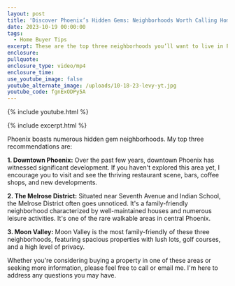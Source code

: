 ```yaml
---
layout: post
title: 'Discover Phoenix’s Hidden Gems: Neighborhoods Worth Calling Home!'
date: 2023-10-19 00:00:00
tags:
  - Home Buyer Tips
excerpt: These are the top three neighborhoods you’ll want to live in Phoenix.
enclosure:
pullquote:
enclosure_type: video/mp4
enclosure_time:
use_youtube_image: false
youtube_alternate_image: /uploads/10-18-23-levy-yt.jpg
youtube_code: fgnExODPy5A
---
```

{% include youtube.html %}

{% include excerpt.html %}

Phoenix boasts numerous hidden gem neighborhoods. My top three recommendations are:

**1\. Downtown Phoenix:** Over the past few years, downtown Phoenix has witnessed significant development. If you haven't explored this area yet, I encourage you to visit and see the thriving restaurant scene, bars, coffee shops, and new developments.

**2\. The Melrose District:** Situated near Seventh Avenue and Indian School, the Melrose District often goes unnoticed. It's a family-friendly neighborhood characterized by well-maintained houses and numerous leisure activities. It's one of the rare walkable areas in central Phoenix.

**3\. Moon Valley:** Moon Valley is the most family-friendly of these three neighborhoods, featuring spacious properties with lush lots, golf courses, and a high level of privacy.

Whether you're considering buying a property in one of these areas or seeking more information, please feel free to call or email me. I'm here to address any questions you may have.